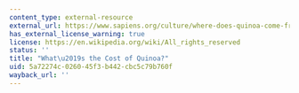 ```yaml
---
content_type: external-resource
external_url: https://www.sapiens.org/culture/where-does-quinoa-come-from/
has_external_license_warning: true
license: https://en.wikipedia.org/wiki/All_rights_reserved
status: ''
title: "What\u2019s the Cost of Quinoa?"
uid: 5a72274c-0260-45f3-b442-cbc5c79b760f
wayback_url: ''
---
```

